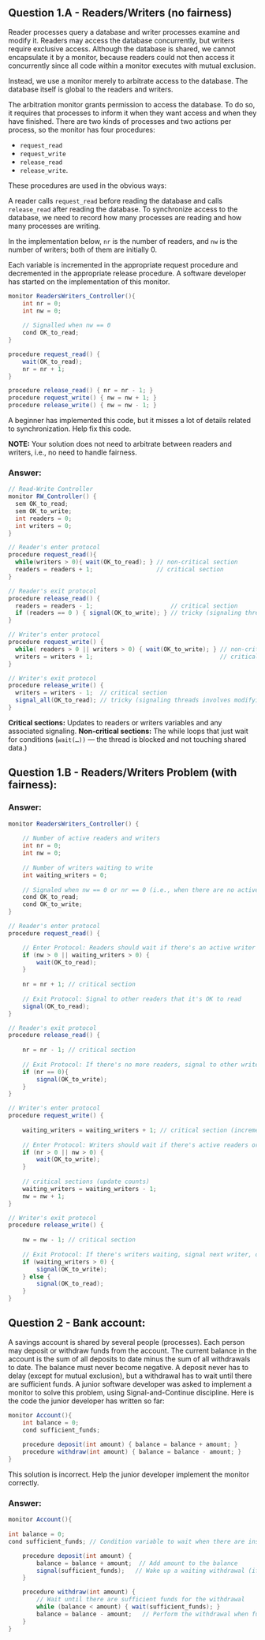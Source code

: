 ## Question 1.A - Readers/Writers (no fairness)
Reader processes query a database and writer processes examine and modify it. Readers may access the database
concurrently, but writers require exclusive access. Although the database is shared, we cannot encapsulate it by a
monitor, because readers could not then access it concurrently since all code within a monitor executes with mutual
exclusion.

Instead, we use a monitor merely to arbitrate access to the database. The database itself is global to the readers and
writers.

The arbitration monitor grants permission to access the database. To do so, it requires that processes to inform it when
they want access and when they have finished. There are two kinds of processes and two actions per process, so the
monitor has four procedures:

- `request_read`
- `request_write`
- `release_read`
- `release_write`.

These procedures are used in the obvious ways:

A reader calls `request_read` before reading the database and calls `release_read` after reading the
database. To synchronize access to the database, we need to record how many processes are reading and how many processes
are writing.

In the implementation below, `nr` is the number of readers, and `nw` is the number of writers; both of them are
initially 0.

Each variable is incremented in the appropriate request procedure and decremented in the appropriate
release procedure. A software developer has started on the implementation of this monitor.

```java
monitor ReadersWriters_Controller(){
    int nr = 0;
    int nw = 0; 
    
    // Signalled when nw == 0
    cond OK_to_read; 
}

procedure request_read() {
    wait(OK_to_read);
    nr = nr + 1;
}

procedure release_read() { nr = nr - 1; }
procedure request_write() { nw = nw + 1; }
procedure release_write() { nw = nw - 1; }
```

A beginner has implemented this code, but it misses a lot of details related to synchronization. Help fix this code.

**NOTE:** Your solution does not need to arbitrate between readers and writers, i.e., no need to handle fairness.

### Answer:
```java
// Read-Write Controller
monitor RW_Controller() {
  sem OK_to_read;
  sem OK_to_write;
  int readers = 0;
  int writers = 0;
}

// Reader's enter protocol
procedure request_read(){
  while(writers > 0){ wait(OK_to_read); } // non-critical section
  readers = readers + 1;                  // critical section
}

// Reader's exit protocol
procedure release_read() {
  readers = readers - 1;                      // critical section
  if (readers == 0 ) { signal(OK_to_write); } // tricky (signaling threads involves modifying internal monitor state)
}

// Writer's enter protocol
procedure request_write() {
  while( readers > 0 || writers > 0) { wait(OK_to_write); } // non-critical section
  writers = writers + 1;                                    // critical section
}

// Writer's exit protocol
procedure release_write() {
  writers = writers - 1;  // critical section
  signal_all(OK_to_read); // tricky (signaling threads involves modifying internal monitor state)
}
```

**Critical sections:** Updates to readers or writers variables and any associated signaling.
**Non-critical sections:** The while loops that just wait for conditions (`wait(…))` — the thread is blocked and not 
touching shared data.)

## Question 1.B - Readers/Writers Problem (with fairness):
### Answer:
```java
monitor ReadersWriters_Controller() {
    
    // Number of active readers and writers
    int nr = 0;
    int nw = 0;
    
    // Number of writers waiting to write
    int waiting_writers = 0;
    
    // Signaled when nw == 0 or nr == 0 (i.e., when there are no active writers or readers)
    cond OK_to_read; 
    cond OK_to_write;
}

// Reader's enter protocol
procedure request_read() {

    // Enter Protocol: Readers should wait if there's an active writer or if there are writers waiting
    if (nw > 0 || waiting_writers > 0) {
        wait(OK_to_read);
    }
    
    nr = nr + 1; // critical section
    
    // Exit Protocol: Signal to other readers that it's OK to read
    signal(OK_to_read); 
}

// Reader's exit protocol
procedure release_read() {
    
    nr = nr - 1; // critical section
    
    // Exit Protocol: If there's no more readers, signal to other writers that it's OK to write
    if (nr == 0){
        signal(OK_to_write);
    }
}

// Writer's enter protocol
procedure request_write() { 
    
    waiting_writers = waiting_writers + 1; // critical section (increment count of waiting writers)
    
    // Enter Protocol: Writers should wait if there's active readers or another writer's active
    if (nr > 0 || nw > 0) {
        wait(OK_to_write);
    }
    
    // critical sections (update counts)
    waiting_writers = waiting_writers - 1;
    nw = nw + 1;
}

// Writer's exit protocol
procedure release_write() { 
    
    nw = nw - 1; // critical section
    
    // Exit Protocol: If there's writers waiting, signal next writer, otherwise signal readers that it's OK to read
    if (waiting_writers > 0) { 
        signal(OK_to_write); 
    } else {
        signal(OK_to_read);
    }
}
```


## Question 2 - Bank account:
A savings account is shared by several people (processes). Each person may deposit or withdraw funds from the account.
The current balance in the account is the sum of all deposits to date minus the sum of all withdrawals to date. The
balance must never become negative. A deposit never has to delay (except for mutual exclusion), but a withdrawal has to
wait until there are sufficient funds. A junior software developer was asked to implement a monitor to solve this
problem, using Signal-and-Continue discipline. Here is the code the junior developer has written so far:
```java
monitor Account(){
    int balance = 0;
    cond sufficient_funds;
    
    procedure deposit(int amount) { balance = balance + amount; }
    procedure withdraw(int amount) { balance = balance - amount; }
}
```
This solution is incorrect. Help the junior developer implement the monitor correctly.

### Answer:
```java
monitor Account(){
    
int balance = 0;
cond sufficient_funds; // Condition variable to wait when there are insufficient funds

    procedure deposit(int amount) {
        balance = balance + amount;  // Add amount to the balance
        signal(sufficient_funds);   // Wake up a waiting withdrawal (if any) since funds are available
    }

    procedure withdraw(int amount) {
        // Wait until there are sufficient funds for the withdrawal
        while (balance < amount) { wait(sufficient_funds); }
        balance = balance - amount;   // Perform the withdrawal when funds are sufficient
    }
}
```